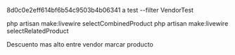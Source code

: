 

8d0c0e2eff614bf6b54c9503b4b06341
 a test --filter VendorTest




 php artisan make:livewire selectCombinedProduct
  php artisan make:livewire selectRelatedProduct




  Descuento mas alto entre
  vendor
  marcar
  producto